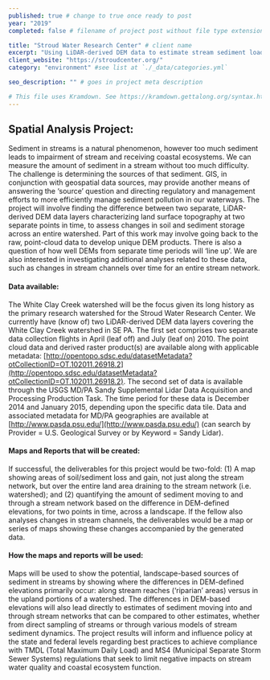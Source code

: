 ```yaml
---
published: true # change to true once ready to post
year: "2019"
completed: false # filename of project post without file type extension

title: "Stroud Water Research Center" # client name
excerpt: "Using LiDAR-derived DEM data to estimate stream sediment loads" # project title, shows on project list page
client_website: "https://stroudcenter.org/"
category: "environment" #see list at `./_data/categories.yml`

seo_description: "" # goes in project meta description

# This file uses Kramdown. See https://kramdown.gettalong.org/syntax.html for syntax
---
```


## Spatial Analysis Project:
Sediment in streams is a natural phenomenon, however too much sediment leads to impairment of stream and receiving coastal ecosystems. We can measure the amount of sediment in a stream without too much difficulty. The challenge is determining the sources of that sediment. GIS, in conjunction with geospatial data sources, may provide another means of answering the ‘source’ question and directing regulatory and management efforts to more efficiently manage sediment pollution in our waterways. The project will involve finding the difference between two separate, LiDAR-derived DEM data layers characterizing land surface topography at two separate points in time, to assess changes in soil and sediment storage across an entire watershed. Part of this work may involve going back to the raw, point-cloud data to develop unique DEM products. There is also a question of how well DEMs from separate time periods will ‘line up’. We are also interested in investigating additional analyses related to these data, such as changes in stream channels over time for an entire stream network.

#### Data available:
The White Clay Creek watershed will be the focus given its long history as the primary research watershed for the Stroud Water Research Center. We currently have (know of) two LiDAR-derived DEM data layers covering the White Clay Creek watershed in SE PA. The first set comprises two separate data collection flights in April (leaf off) and July (leaf on) 2010. The point cloud data and derived raster product(s) are available along with applicable metadata: [http://opentopo.sdsc.edu/datasetMetadata?otCollectionID=OT.102011.26918.2](http://opentopo.sdsc.edu/datasetMetadata?otCollectionID=OT.102011.26918.2). The second set of data is available through the USGS MD/PA Sandy Supplemental Lidar Data Acquisition and Processing Production Task. The time period for these data is December 2014 and January 2015, depending upon the specific data tile. Data and associated metadata for MD/PA geographies are available at [http://www.pasda.psu.edu/](http://www.pasda.psu.edu/) (can search by Provider = U.S. Geological Survey or by Keyword = Sandy Lidar).

#### Maps and Reports that will be created:
If successful, the deliverables for this project would be two-fold: (1) A map showing areas of soil/sediment loss and gain, not just along the stream network, but over the entire land area draining to the stream network (i.e. watershed); and (2) quantifying the amount of sediment moving to and through a stream network based on the difference in DEM-defined elevations, for two points in time, across a landscape. If the fellow also analyses changes in stream channels, the deliverables would be a map or series of maps showing these changes accompanied by the generated data.

#### How the maps and reports will be used:
Maps will be used to show the potential, landscape-based sources of sediment in streams by showing where the differences in DEM-defined elevations primarily occur: along stream reaches (‘riparian’ areas) versus in the upland portions of a watershed. The differences in DEM-based elevations will also lead directly to estimates of sediment moving into and through stream networks that can be compared to other estimates, whether from direct sampling of streams or through various models of stream sediment dynamics. The project results will inform and influence policy at the state and federal levels regarding best practices to achieve compliance with TMDL (Total Maximum Daily Load) and MS4 (Municipal Separate Storm Sewer Systems) regulations that seek to limit negative impacts on stream water quality and coastal ecosystem function.
